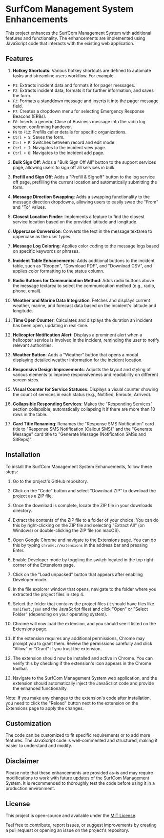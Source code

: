 # SurfCom Management System Enhancements

This project enhances the SurfCom Management System with additional features and functionality. The enhancements are implemented using JavaScript code that interacts with the existing web application.

## Features

1. **Hotkey Shortcuts**: Various hotkey shortcuts are defined to automate tasks and streamline users workflow. For example:

  - `F1`: Extracts incident data and formats it for pager messages.
  - `F2`: Extracts incident data, formats it for further information, and saves the form.
  - `F3`: Formats a standdown message and inserts it into the pager message field.
  - `F7`: Creates a dropdown menu for selecting Emergency Response Beacons (ERBs).
  - `F8`: Inserts a generic Close of Business message into the radio log screen, confirming handover.
  - `F9` to `F12`: Prefills caller details for specific organizations.
  - `Ctrl + S`: Saves the form.
  - `Ctrl + R`: Switches between record and edit mode.
  - `Ctrl + I`: Navigates to the incident view page.
  - `Ctrl + B`: Navigates to the incident add page.

2. **Bulk Sign Off**: Adds a "Bulk Sign Off All" button to the support services page, allowing users to sign off all services in bulk.

3. **Prefill and Sign Off**: Adds a "Prefill & Signoff" button to the log service off page, prefilling the current location and automatically submitting the form.

4. **Message Direction Swapping**: Adds a swapping functionality to the message direction dropdowns, allowing users to easily swap the "From" and "To" values.

5. **Closest Location Finder**: Implements a feature to find the closest service location based on the provided latitude and longitude.

6. **Uppercase Conversion**: Converts the text in the message textarea to uppercase as the user types.

7. **Message Log Coloring**: Applies color coding to the message logs based on specific keywords or phrases.

8. **Incident Table Enhancements**: Adds additional buttons to the incident table, such as "Reopen", "Download PDF", and "Download CSV", and applies color formatting to the status column.

9. **Radio Buttons for Communication Method**: Adds radio buttons above the message textarea to select the communication method (e.g., radio, phone, email).

10. **Weather and Marine Data Integration**: Fetches and displays current weather, marine, and forecast data based on the incident's latitude and longitude.

11. **Time Open Counter**: Calculates and displays the duration an incident has been open, updating in real-time.

12. **Helicopter Notification Alert**: Displays a prominent alert when a helicopter service is involved in the incident, reminding the user to notify relevant authorities.
  
13. **Weather Button**: Adds a "Weather" button that opens a modal displaying detailed weather information for the incident location.

14. **Responsive Design Improvements**: Adjusts the layout and styling of various elements to improve responsiveness and readability on different screen sizes.

15. **Visual Counter for Service Statuses**: Displays a visual counter showing the count of services in each status (e.g., Notified, Enroute, Arrived).

16. **Collapsible Responding Services**: Makes the "Responding Services" section collapsible, automatically collapsing it if there are more than 10 rows in the table.

17. **Card Title Renaming**: Renames the "Response SMS Notification" card title to "Response SMS Notification (Callout SMS)" and the "Generate Message" card title to "Generate Message (Notification SMSs and SitReps)".

## Installation

To install the SurfCom Management System Enhancements, follow these steps:

1. Go to the project's GitHub repository.

2. Click on the "Code" button and select "Download ZIP" to download the project as a ZIP file.

3. Once the download is complete, locate the ZIP file in your downloads directory.

4. Extract the contents of the ZIP file to a folder of your choice. You can do this by right-clicking on the ZIP file and selecting "Extract All" (on Windows) or double-clicking the ZIP file (on macOS).

5. Open Google Chrome and navigate to the Extensions page. You can do this by typing `chrome://extensions` in the address bar and pressing Enter.

6. Enable Developer mode by toggling the switch located in the top right corner of the Extensions page.

7. Click on the "Load unpacked" button that appears after enabling Developer mode.

8. In the file explorer window that opens, navigate to the folder where you extracted the project files in step 4.

9. Select the folder that contains the project files (it should have files like `manifest.json` and the JavaScript files) and click "Open" or "Select Folder" (depending on your operating system).

10. Chrome will now load the extension, and you should see it listed on the Extensions page.

11. If the extension requires any additional permissions, Chrome may prompt you to grant them. Review the permissions carefully and click "Allow" or "Grant" if you trust the extension.

12. The extension should now be installed and active in Chrome. You can verify this by checking if the extension's icon appears in the Chrome toolbar.

13. Navigate to the SurfCom Management System web application, and the extension should automatically inject the JavaScript code and provide the enhanced functionality.

Note: If you make any changes to the extension's code after installation, you need to click the "Reload" button next to the extension on the Extensions page to apply the changes.

## Customization

The code can be customized to fit specific requirements or to add more features. The JavaScript code is well-commented and structured, making it easier to understand and modify.

## Disclaimer

Please note that these enhancements are provided as-is and may require modifications to work with future updates of the SurfCom Management System. It is recommended to thoroughly test the code before using it in a production environment.

## License

This project is open-source and available under the [MIT License](LICENSE).

Feel free to contribute, report issues, or suggest improvements by creating a pull request or opening an issue on the project's repository.
